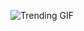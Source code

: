 
<!-- GIF_SECTION -->
![Trending GIF](https://media0.giphy.com/media/v1.Y2lkPThiYjIxNzcyanc2bjdqcmdpNmlnM3k0OXJ4bmlwdmNlb2M0dnA3Z2tpNmV0d2lnZSZlcD12MV9naWZzX3NlYXJjaCZjdD1n/xT8qBsOjMOcdeGJIU8/giphy.gif)
<!-- END_GIF_SECTION -->

